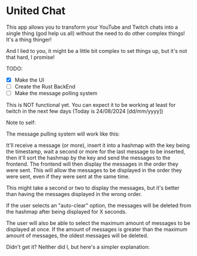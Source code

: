 # United Chat
 This app allows you to transform your YouTube and Twitch chats into a single thing (god help us all) without the need to do other complex things! It's a thing thinger!

And I lied to you, it might be a little bit complex to set things up, but it's not that hard, I promise!

TODO:
- [X] Make the UI
- [ ] Create the Rust BackEnd
- [ ] Make the message polling system

This is NOT functional yet. You can expect it to be working at least for twitch in the next few days (Today is 24/08/2024 [dd/mm/yyyy])

Note to self: 

The message pulling system will work like this:

It'll receive a message (or more), insert it into a hashmap with the key being the timestamp, wait a second or more for
the last message to be inserted, then it'll sort the hashmap by the key and send the messages to the frontend. The frontend
will then display the messages in the order they were sent.
This will allow the messages to be displayed in the order they were sent, even if they were sent at the same time.

This might take a second or two to display the messages, but it's better than having the messages displayed in the wrong order.

If the user selects an "auto-clear" option, the messages will be deleted from the hashmap after being displayed for X seconds.

The user will also be able to select the maximum amount of messages to be displayed at once. If the amount of messages is greater than the maximum amount of messages, the oldest messages will be deleted.

Didn't get it? Neither did I, but here's a simpler explanation:
